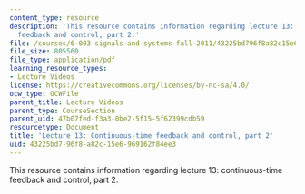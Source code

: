 ```yaml
---
content_type: resource
description: 'This resource contains information regarding lecture 13: continuous-time
  feedback and control, part 2.'
file: /courses/6-003-signals-and-systems-fall-2011/43225bd796f8a82c15e6969162f84ee3_MIT6_003F11_lec13.pdf
file_size: 805560
file_type: application/pdf
learning_resource_types:
- Lecture Videos
license: https://creativecommons.org/licenses/by-nc-sa/4.0/
ocw_type: OCWFile
parent_title: Lecture Videos
parent_type: CourseSection
parent_uid: 47b07fed-f3a3-0be2-5f15-5f62399cdb59
resourcetype: Document
title: 'Lecture 13: Continuous-time feedback and control, part 2'
uid: 43225bd7-96f8-a82c-15e6-969162f84ee3
---
```

This resource contains information regarding lecture 13: continuous-time feedback and control, part 2.